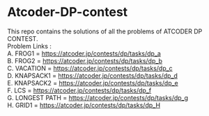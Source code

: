 # Atcoder-DP-contest

This repo contains the solutions of all the problems of ATCODER DP CONTEST. <br  />
Problem Links : <br />
A. FROG1 = https://atcoder.jp/contests/dp/tasks/dp_a <br />
B. FROG2 =  https://atcoder.jp/contests/dp/tasks/dp_b <br />
C. VACATION = https://atcoder.jp/contests/dp/tasks/dp_c <br />
D. KNAPSACK1 = https://atcoder.jp/contests/dp/tasks/dp_d <br />
E. KNAPSACK2 = https://atcoder.jp/contests/dp/tasks/dp_e <br />
F. LCS = https://atcoder.jp/contests/dp/tasks/dp_f <br />
G. LONGEST PATH = https://atcoder.jp/contests/dp/tasks/dp_g <br />
H. GRID1 = https://atcoder.jp/contests/dp/tasks/dp_H <br />
